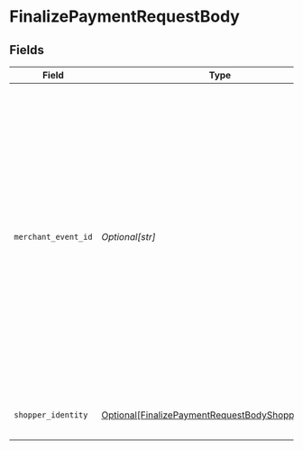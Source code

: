 # FinalizePaymentRequestBody


## Fields

| Field                                                                                                                                                                                                                                                                                       | Type                                                                                                                                                                                                                                                                                        | Required                                                                                                                                                                                                                                                                                    | Description                                                                                                                                                                                                                                                                                 | Example                                                                                                                                                                                                                                                                                     |
| ------------------------------------------------------------------------------------------------------------------------------------------------------------------------------------------------------------------------------------------------------------------------------------------- | ------------------------------------------------------------------------------------------------------------------------------------------------------------------------------------------------------------------------------------------------------------------------------------------- | ------------------------------------------------------------------------------------------------------------------------------------------------------------------------------------------------------------------------------------------------------------------------------------------- | ------------------------------------------------------------------------------------------------------------------------------------------------------------------------------------------------------------------------------------------------------------------------------------------- | ------------------------------------------------------------------------------------------------------------------------------------------------------------------------------------------------------------------------------------------------------------------------------------------- |
| `merchant_event_id`                                                                                                                                                                                                                                                                         | *Optional[str]*                                                                                                                                                                                                                                                                             | :heavy_minus_sign:                                                                                                                                                                                                                                                                          | The reference ID associated with a transaction event (auth, capture, refund, void). This is an arbitrary identifier created by the merchant. Bolt does not enforce any uniqueness constraints on this ID. It is up to the merchant to generate identifiers that properly fulfill its needs. | dbe0cd5d-3261-41d9-ba61-49e5b9d07567                                                                                                                                                                                                                                                        |
| `shopper_identity`                                                                                                                                                                                                                                                                          | [Optional[FinalizePaymentRequestBodyShopperIdentity]](../../models/operations/finalizepaymentrequestbodyshopperidentity.md)                                                                                                                                                                 | :heavy_minus_sign:                                                                                                                                                                                                                                                                          | Identification information for the Shopper                                                                                                                                                                                                                                                  |                                                                                                                                                                                                                                                                                             |